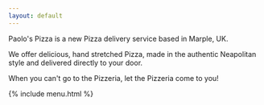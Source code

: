 ```yaml
---
layout: default
---
```


Paolo's Pizza is a new Pizza delivery service based in Marple, UK.

We offer delicious, hand stretched Pizza, made in the authentic Neapolitan style and delivered directly to your door.

When you can't go to the Pizzeria, let the Pizzeria come to you!

{% include menu.html %}
